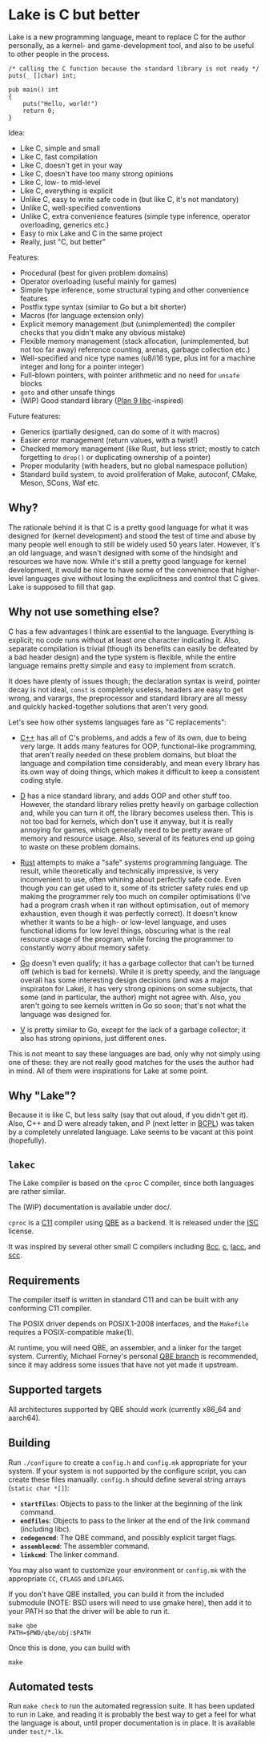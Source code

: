 # Lake is C but better

Lake is a new programming language, meant to replace C for the author
personally, as a kernel- and game-development tool, and also to be
useful to other people in the process.

    /* calling the C function because the standard library is not ready */
    puts(_ []char) int;

    pub main() int
    {
        puts("Hello, world!")
        return 0;
    }

Idea:

- Like C, simple and small
- Like C, fast compilation
- Like C, doesn't get in your way
- Like C, doesn't have too many strong opinions
- Like C, low- to mid-level
- Like C, everything is explicit
- Unlike C, easy to write safe code in (but like C, it's not mandatory)
- Unlike C, well-specified conventions
- Unlike C, extra convenience features (simple type inference, operator
  overloading, generics etc.)
- Easy to mix Lake and C in the same project
- Really, just "C, but better"

Features:

- Procedural (best for given problem domains)
- Operator overloading (useful mainly for games)
- Simple type inference, some structural typing and other convenience features
- Postfix type syntax (similar to Go but a bit shorter)
- Macros (for language extension only)
- Explicit memory management (but (unimplemented) the compiler checks
  that you didn't make any obvious mistake)
- Flexible memory management (stack allocation, (unimplemented, but not
  too far away) reference counting, arenas, garbage collection etc.)
- Well-specified and nice type names (u8/i16 type, plus int for a machine
  integer and long for a pointer integer)
- Full-blown pointers, with pointer arithmetic and no need for `unsafe`
  blocks
- `goto` and other unsafe things
- (WIP) Good standard library ([Plan 9 libc]-inspired)

Future features:

- Generics (partially designed, can do some of it with macros)
- Easier error management (return values, with a twist!)
- Checked memory management (like Rust, but less strict; mostly to catch
  forgetting to `drop()` or duplicating ownership of a pointer)
- Proper modularity (with headers, but no global namespace pollution)
- Standard build system, to avoid proliferation of Make, autoconf, CMake,
  Meson, SCons, Waf etc.

## Why?

The rationale behind it is that C is a pretty good language for what it
was designed for (kernel development) and stood the test of time and
abuse by many people well enough to still be widely used 50 years later.
However, it's an old language, and wasn't designed with some of the
hindsight and resources we have now. While it's still a pretty good
language for kernel development, it would be nice to have some of the
convenience that higher-level languages give without losing the
explicitness and control that C gives. Lake is supposed to fill that gap.

## Why not use something else?

C has a few advantages I think are essential to the language. Everything
is explicit; no code runs without at least one character indicating it.
Also, separate compilation is trivial (though its benefits can easily be
defeated by a bad header design) and the type system is flexible, while
the entire language remains pretty simple and easy to implement from scratch.

It does have plenty of issues though; the declaration syntax is weird,
pointer decay is not ideal, `const` is completely useless, headers are
easy to get wrong, and varargs, the preprocessor and standard library are
all messy and quickly hacked-together solutions that aren't very good.

Let's see how other systems languages fare as "C replacements":

- [C++] has all of C's problems, and adds a few of its own, due to being
  very large. It adds many features for OOP, functional-like programming,
  that aren't really needed on these problem domains, but bloat the
  language and compilation time considerably, and mean every library has
  its own way of doing things, which makes it difficult to keep a
  consistent coding style.

- [D] has a nice standard library, and adds OOP and other stuff too.
  However, the standard library relies pretty heavily on garbage
  collection and, while you can turn it off, the library becomes
  useless then. This is not too bad for kernels, which don't use it
  anyway, but it is really annoying for games, which generally need to
  be pretty aware of memory and resource usage. Also, several of its
  features end up going to waste on these problem domains.

- [Rust] attempts to make a "safe" systems programming language. The
  result, while theoretically and technically impressive, is very
  inconvenient to use, often whining about perfectly safe code. Even
  though you can get used to it, some of its stricter safety rules end
  up making the programmer rely too much on compiler optimisations (I've
  had a program crash when it ran without optimisation, out of memory
  exhaustion, even though it was perfectly correct). It doesn't know
  whether it wants to be a high- or low-level language, and uses
  functional idioms for low level things, obscuring what is the real
  resource usage of the program, while forcing the programmer to
  constantly worry about memory safety.

- [Go] doesn't even qualify; it has a garbage collector that can't be
  turned off (which is bad for kernels). While it is pretty speedy,
  and the language overall has some interesting design decisions
  (and was a major inspiraton for Lake), it has very strong opinions
  on some subjects, that some (and in particular, the author) might not
  agree with. Also, you aren't going to see kernels written in Go so
  soon; that's not what the language was designed for.

- [V] is pretty similar to Go, except for the lack of a garbage collector;
  it also has strong opinions, just different ones.

This is not meant to say these languages are bad, only why not simply
using one of these: they are not really good matches for the uses the
author had in mind. All of them were inspirations for Lake at some point.

## Why "Lake"?

Because it is like C, but less salty (say that out aloud, if you didn't
get it). Also, C++ and D were already taken, and P (next letter in [BCPL])
was taken by a completely unrelated language. Lake seems to be vacant at
this point (hopefully).

## `lakec`

The Lake compiler is based on the `cproc` C compiler, since both languages
are rather similar.

The (WIP) documentation is available under doc/.

`cproc` is a [C11] compiler using [QBE] as a backend. It is released
under the [ISC] license.

It was inspired by several other small C compilers including [8cc],
[c], [lacc], and [scc].

## Requirements

The compiler itself is written in standard C11 and can be built with
any conforming C11 compiler.

The POSIX driver depends on POSIX.1-2008 interfaces, and the `Makefile`
requires a POSIX-compatible make(1).

At runtime, you will need QBE, an assembler, and a linker for the
target system. Currently, Michael Forney's personal [QBE branch] is
recommended, since it may address some issues that have not yet made
it upstream.

## Supported targets

All architectures supported by QBE should work (currently x86\_64 and
aarch64).

## Building

Run `./configure` to create a `config.h` and `config.mk` appropriate for
your system. If your system is not supported by the configure script,
you can create these files manually. `config.h` should define several
string arrays (`static char *[]`):

- **`startfiles`**: Objects to pass to the linker at the beginning of
  the link command.
- **`endfiles`**: Objects to pass to the linker at the end of the link
  command (including libc).
- **`codegencmd`**: The QBE command, and possibly explicit target flags.
- **`assemblecmd`**: The assembler command.
- **`linkcmd`**: The linker command.

You may also want to customize your environment or `config.mk` with the
appropriate `CC`, `CFLAGS` and `LDFLAGS`.

If you don't have QBE installed, you can build it from the included
submodule (NOTE: BSD users will need to use gmake here), then add it to
your PATH so that the driver will be able to run it.

	make qbe
	PATH=$PWD/qbe/obj:$PATH

Once this is done, you can build with

	make

## Automated tests

Run `make check` to run the automated regression suite. It has been
updated to run in Lake, and reading it is probably the best way to get
a feel for what the language is about, until proper documentation is
in place. It is available under `test/*.lk`.

[Plan 9 libc]: https://9p.io/magic/man2html/2/0intro
[C++]: https://en.wikipedia.org/wiki/C%2B%2B
[D]: https://dlang.org/
[Rust]: https://www.rust-lang.org/
[Go]: https://golang.org/
[V]: https://vlang.io/
[BCPL]: https://en.wikipedia.org/wiki/BCPL
[QBE]: https://c9x.me/compile/
[C11]: http://port70.net/~nsz/c/c11/n1570.html
[ISC]: https://git.sr.ht/~mcf/cproc/blob/master/LICENSE
[8cc]: https://github.com/rui314/8cc
[c]: https://github.com/andrewchambers/c
[lacc]: https://github.com/larmel/lacc
[scc]: http://www.simple-cc.org/
[QBE branch]: https://git.sr.ht/~mcf/qbe
